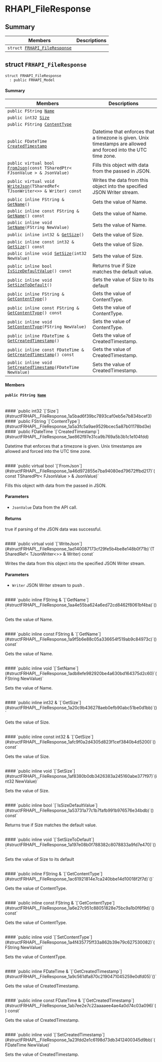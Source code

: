 # RHAPI_FileResponse <a id="group__RHAPI__FileResponse"></a>

## Summary

 Members                        | Descriptions                                
--------------------------------|---------------------------------------------
`struct `[`FRHAPI_FileResponse`](#structFRHAPI__FileResponse) | 

## struct `FRHAPI_FileResponse` <a id="structFRHAPI__FileResponse"></a>

```
struct FRHAPI_FileResponse
  : public FRHAPI_Model
```

#### Summary

 Members                        | Descriptions                                
--------------------------------|---------------------------------------------
`public FString `[`Name`](#structFRHAPI__FileResponse_1a435d253c1dedbfea366457c8eee9aca9) | 
`public int32 `[`Size`](#structFRHAPI__FileResponse_1a5bad6f39bc7893caf0eb5e7b834bcef3) | 
`public FString `[`ContentType`](#structFRHAPI__FileResponse_1a5a3fc5a9ae9529bcec5a87b01178bd3e) | 
`public FDateTime `[`CreatedTimestamp`](#structFRHAPI__FileResponse_1ae862f97e31ca9b769a5b3b1c1e104fdd) | Datetime that enforces that a timezone is given. Unix timestamps are allowed and forced into the UTC time zone.
`public virtual bool `[`FromJson`](#structFRHAPI__FileResponse_1a46d972855e7ba94080ed79672ffbd217)`(const TSharedPtr< FJsonValue > & JsonValue)` | Fills this object with data from the passed in JSON.
`public virtual void `[`WriteJson`](#structFRHAPI__FileResponse_1ad140087173cf29fe5b4be8e148b0f71b)`(TSharedRef< TJsonWriter<>> & Writer) const` | Writes the data from this object into the specified JSON Writer stream.
`public inline FString & `[`GetName`](#structFRHAPI__FileResponse_1aa4e55ba624a6ed72cd8462f8061bf4ba)`()` | Gets the value of Name.
`public inline const FString & `[`GetName`](#structFRHAPI__FileResponse_1a9f5b6e88c05a336654f519ab9c84973c)`() const` | Gets the value of Name.
`public inline void `[`SetName`](#structFRHAPI__FileResponse_1adb8efe982920be4a630bd164375d2c60)`(FString NewValue)` | Sets the value of Name.
`public inline int32 & `[`GetSize`](#structFRHAPI__FileResponse_1a20c9b436278aeb0efb90abc51be0d1bb)`()` | Gets the value of Size.
`public inline const int32 & `[`GetSize`](#structFRHAPI__FileResponse_1afc9f0a2d4305d823f1cef3840b4d5200)`() const` | Gets the value of Size.
`public inline void `[`SetSize`](#structFRHAPI__FileResponse_1af8380b0db3426383a245160abe377f97)`(int32 NewValue)` | Sets the value of Size.
`public inline bool `[`IsSizeDefaultValue`](#structFRHAPI__FileResponse_1a53731a77c1b7fafb991b976576e34bdb)`() const` | Returns true if Size matches the default value.
`public inline void `[`SetSizeToDefault`](#structFRHAPI__FileResponse_1a197e08b0f788382c8078833a9fd7e470)`()` | Sets the value of Size to its default
`public inline FString & `[`GetContentType`](#structFRHAPI__FileResponse_1ac61921814e7ca240bbe14d10018f2f7d)`()` | Gets the value of ContentType.
`public inline const FString & `[`GetContentType`](#structFRHAPI__FileResponse_1a6e27c951c88051828e75bc9a1b0f6f9d)`() const` | Gets the value of ContentType.
`public inline void `[`SetContentType`](#structFRHAPI__FileResponse_1a4f435775ff33a862b39e79c627530082)`(FString NewValue)` | Sets the value of ContentType.
`public inline FDateTime & `[`GetCreatedTimestamp`](#structFRHAPI__FileResponse_1a9c561dfa870c2190471045259e0dfd05)`()` | Gets the value of CreatedTimestamp.
`public inline const FDateTime & `[`GetCreatedTimestamp`](#structFRHAPI__FileResponse_1ab7ee2e7c22aaaaee4ae4a0d74c03a096)`() const` | Gets the value of CreatedTimestamp.
`public inline void `[`SetCreatedTimestamp`](#structFRHAPI__FileResponse_1a23fdd2e1c6198d73db3412400345d9bb)`(FDateTime NewValue)` | Sets the value of CreatedTimestamp.

#### Members

#### `public FString `[`Name`](#structFRHAPI__FileResponse_1a435d253c1dedbfea366457c8eee9aca9) <a id="structFRHAPI__FileResponse_1a435d253c1dedbfea366457c8eee9aca9"></a>

<br>
#### `public int32 `[`Size`](#structFRHAPI__FileResponse_1a5bad6f39bc7893caf0eb5e7b834bcef3) <a id="structFRHAPI__FileResponse_1a5bad6f39bc7893caf0eb5e7b834bcef3"></a>

<br>
#### `public FString `[`ContentType`](#structFRHAPI__FileResponse_1a5a3fc5a9ae9529bcec5a87b01178bd3e) <a id="structFRHAPI__FileResponse_1a5a3fc5a9ae9529bcec5a87b01178bd3e"></a>

<br>
#### `public FDateTime `[`CreatedTimestamp`](#structFRHAPI__FileResponse_1ae862f97e31ca9b769a5b3b1c1e104fdd) <a id="structFRHAPI__FileResponse_1ae862f97e31ca9b769a5b3b1c1e104fdd"></a>

Datetime that enforces that a timezone is given. Unix timestamps are allowed and forced into the UTC time zone.

<br>
#### `public virtual bool `[`FromJson`](#structFRHAPI__FileResponse_1a46d972855e7ba94080ed79672ffbd217)`(const TSharedPtr< FJsonValue > & JsonValue)` <a id="structFRHAPI__FileResponse_1a46d972855e7ba94080ed79672ffbd217"></a>

Fills this object with data from the passed in JSON.

#### Parameters
* `JsonValue` Data from the API call.

#### Returns
true if parsing of the JSON data was successful.

<br>
#### `public virtual void `[`WriteJson`](#structFRHAPI__FileResponse_1ad140087173cf29fe5b4be8e148b0f71b)`(TSharedRef< TJsonWriter<>> & Writer) const` <a id="structFRHAPI__FileResponse_1ad140087173cf29fe5b4be8e148b0f71b"></a>

Writes the data from this object into the specified JSON Writer stream.

#### Parameters
* `Writer` JSON Writer stream to push .

<br>
#### `public inline FString & `[`GetName`](#structFRHAPI__FileResponse_1aa4e55ba624a6ed72cd8462f8061bf4ba)`()` <a id="structFRHAPI__FileResponse_1aa4e55ba624a6ed72cd8462f8061bf4ba"></a>

Gets the value of Name.

<br>
#### `public inline const FString & `[`GetName`](#structFRHAPI__FileResponse_1a9f5b6e88c05a336654f519ab9c84973c)`() const` <a id="structFRHAPI__FileResponse_1a9f5b6e88c05a336654f519ab9c84973c"></a>

Gets the value of Name.

<br>
#### `public inline void `[`SetName`](#structFRHAPI__FileResponse_1adb8efe982920be4a630bd164375d2c60)`(FString NewValue)` <a id="structFRHAPI__FileResponse_1adb8efe982920be4a630bd164375d2c60"></a>

Sets the value of Name.

<br>
#### `public inline int32 & `[`GetSize`](#structFRHAPI__FileResponse_1a20c9b436278aeb0efb90abc51be0d1bb)`()` <a id="structFRHAPI__FileResponse_1a20c9b436278aeb0efb90abc51be0d1bb"></a>

Gets the value of Size.

<br>
#### `public inline const int32 & `[`GetSize`](#structFRHAPI__FileResponse_1afc9f0a2d4305d823f1cef3840b4d5200)`() const` <a id="structFRHAPI__FileResponse_1afc9f0a2d4305d823f1cef3840b4d5200"></a>

Gets the value of Size.

<br>
#### `public inline void `[`SetSize`](#structFRHAPI__FileResponse_1af8380b0db3426383a245160abe377f97)`(int32 NewValue)` <a id="structFRHAPI__FileResponse_1af8380b0db3426383a245160abe377f97"></a>

Sets the value of Size.

<br>
#### `public inline bool `[`IsSizeDefaultValue`](#structFRHAPI__FileResponse_1a53731a77c1b7fafb991b976576e34bdb)`() const` <a id="structFRHAPI__FileResponse_1a53731a77c1b7fafb991b976576e34bdb"></a>

Returns true if Size matches the default value.

<br>
#### `public inline void `[`SetSizeToDefault`](#structFRHAPI__FileResponse_1a197e08b0f788382c8078833a9fd7e470)`()` <a id="structFRHAPI__FileResponse_1a197e08b0f788382c8078833a9fd7e470"></a>

Sets the value of Size to its default

<br>
#### `public inline FString & `[`GetContentType`](#structFRHAPI__FileResponse_1ac61921814e7ca240bbe14d10018f2f7d)`()` <a id="structFRHAPI__FileResponse_1ac61921814e7ca240bbe14d10018f2f7d"></a>

Gets the value of ContentType.

<br>
#### `public inline const FString & `[`GetContentType`](#structFRHAPI__FileResponse_1a6e27c951c88051828e75bc9a1b0f6f9d)`() const` <a id="structFRHAPI__FileResponse_1a6e27c951c88051828e75bc9a1b0f6f9d"></a>

Gets the value of ContentType.

<br>
#### `public inline void `[`SetContentType`](#structFRHAPI__FileResponse_1a4f435775ff33a862b39e79c627530082)`(FString NewValue)` <a id="structFRHAPI__FileResponse_1a4f435775ff33a862b39e79c627530082"></a>

Sets the value of ContentType.

<br>
#### `public inline FDateTime & `[`GetCreatedTimestamp`](#structFRHAPI__FileResponse_1a9c561dfa870c2190471045259e0dfd05)`()` <a id="structFRHAPI__FileResponse_1a9c561dfa870c2190471045259e0dfd05"></a>

Gets the value of CreatedTimestamp.

<br>
#### `public inline const FDateTime & `[`GetCreatedTimestamp`](#structFRHAPI__FileResponse_1ab7ee2e7c22aaaaee4ae4a0d74c03a096)`() const` <a id="structFRHAPI__FileResponse_1ab7ee2e7c22aaaaee4ae4a0d74c03a096"></a>

Gets the value of CreatedTimestamp.

<br>
#### `public inline void `[`SetCreatedTimestamp`](#structFRHAPI__FileResponse_1a23fdd2e1c6198d73db3412400345d9bb)`(FDateTime NewValue)` <a id="structFRHAPI__FileResponse_1a23fdd2e1c6198d73db3412400345d9bb"></a>

Sets the value of CreatedTimestamp.

<br>
